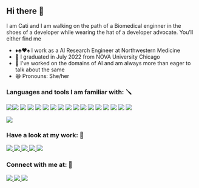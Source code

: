 ## Hi there 👋



I am Cati and I am walking on the path of a Biomedical enginner in the shoes of a developer while wearing the hat of a developer advocate. You’ll either find me 

<!-- fidgeting with prefabs on the Unity 3D game engine to make my little game prototypes functional or zooming in and out on Figma to make a hamburger look pixel perfect. -->
<!-- If not any of this, you’ll find me wearing the crimson _GitHub Campus Expert_ hoodie and talking about my love for gamification of communities in various conferences and hackathons.  -->
- ♦️♣️❤️♠️ I work as a AI Research Engineer at Northwestern Medicine
- 📜 I graduated in July 2022 from NOVA University Chicago
- 🎲 I've worked on the domains of AI  and am always more than eager to talk about the same
- 😄 Pronouns: She/her

### Languages and tools I am familiar with: 🪛

<img src = "https://img.shields.io/badge/Unity-100000?style=for-the-badge&logo=unity&logoColor=white"><img src = "https://img.shields.io/badge/C%23-239120?style=for-the-badge&logo=c-sharp&logoColor=white">
<img src = "https://img.shields.io/badge/Spark%20AR-FF5C83?style=for-the-badge&logo=Spark AR&logoColor=white">
<img src = "https://img.shields.io/badge/C%2B%2B-00599C?style=for-the-badge&logo=c%2B%2B&logoColor=white">
<img src = "https://img.shields.io/badge/C-00599C?style=for-the-badge&logo=c&logoColor=white">
<img src = "https://img.shields.io/badge/PlayCanvas-E05F2C.svg?style=for-the-badge&logo=PlayCanvas&logoColor=white">
<img src = "https://img.shields.io/badge/Figma-F24E1E?style=for-the-badge&logo=figma&logoColor=white"> 
<img src = "https://img.shields.io/badge/Adobe%20XD-470137?style=for-the-badge&logo=Adobe%20XD&logoColor=#FF61F6">
<img src = "https://img.shields.io/badge/Adobe%20Illustrator-FF9A00?style=for-the-badge&logo=adobe%20illustrator&logoColor=white"> 
<img src = "https://img.shields.io/badge/Adobe%20Photoshop-31A8FF?style=for-the-badge&logo=Adobe%20Photoshop&logoColor=black"> 
<img src = "https://img.shields.io/badge/GitHub-100000?style=for-the-badge&logo=github&logoColor=white">
<img src = "https://img.shields.io/badge/GIT-E44C30?style=for-the-badge&logo=git&logoColor=white">
<img src = "https://img.shields.io/badge/firebase-ffca28?style=for-the-badge&logo=firebase&logoColor=black">
<img src = "https://img.shields.io/badge/LaTeX-47A141?style=for-the-badge&logo=LaTeX&logoColor=white">
<img src = "https://img.shields.io/badge/Tailwind_CSS-38B2AC?style=for-the-badge&logo=tailwind-css&logoColor=white">
<img src = "https://img.shields.io/badge/HTML5-E34F26?style=for-the-badge&logo=html5&logoColor=white">
<img src = "https://img.shields.io/badge/Markdown-000000?style=for-the-badge&logo=markdown&logoColor=white">

<img src="https://github-readme-stats.vercel.app/api/top-langs?username=harshitajain165&layout=compact&theme=radical"/>

### Have a look at my work: 👀

<a href= "https://github.com/harshitajain165"><img src = "https://img.shields.io/badge/GitHub-181717.svg?style=for-the-badge&logo=GitHub&logoColor=white"> </a>
<a href= "https://medium.com/@jainharshita561"><img src = "https://img.shields.io/badge/Medium-12100E?style=for-the-badge&logo=medium&logoColor=white"> </a>
<a href= "https://www.behance.net/harshitajain165"><img src = "https://img.shields.io/badge/Behance-0054F7?style=for-the-badge&logo=behance&logoColor=white"> </a>
<a href= "https://www.notion.so/harshmello/Harshita-s-Portfolio-94d7f92b8ace46c1a3001c7582505622"><img src = "https://img.shields.io/badge/Notion-000000?style=for-the-badge&logo=notion&logoColor=white"> </a>
<a href= "https://harshmello.itch.io/"><img src = "https://img.shields.io/badge/Itch.io-FA5C5C.svg?style=for-the-badge&logo=itchdotio&logoColor=white"> </a>

### Connect with me at: 📩

<a href= "jainharshita561@gmail.com"><img src = "https://img.shields.io/badge/Gmail-EA4335.svg?style=for-the-badge&logo=Gmail&logoColor=white"> </a>
<a href= "https://www.linkedin.com/in/harshitajain16/"><img src = "https://img.shields.io/badge/LinkedIn-0077B5?style=for-the-badge&logo=linkedin&logoColor=white"> </a>
<a href= "https://twitter.com/harshitajain561"><img src = "https://img.shields.io/badge/Twitter-1DA1F2?style=for-the-badge&logo=twitter&logoColor=white"> </a>
